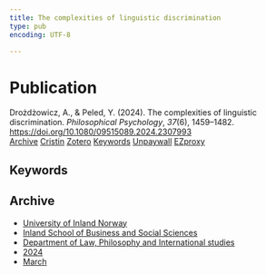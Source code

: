 ```yaml
---
title: The complexities of linguistic discrimination
type: pub
encoding: UTF-8

---
```

<h1>Publication</h1>
<article id="csl-bib-container-QY99KBPE" class="csl-bib-container">
  <div class="csl-bib-body"> <div class="csl-entry">Drożdżowicz, A., &#38; Peled, Y. (2024). The complexities of linguistic discrimination. <i>Philosophical Psychology</i>, <i>37</i>(6), 1459–1482. <a href="https://doi.org/10.1080/09515089.2024.2307993">https://doi.org/10.1080/09515089.2024.2307993</a></div> </div>
  <div class="csl-bib-buttons">
    <a href="#taxonomy-article-QY99KBPE" alt="archive" class="csl-bib-button">Archive</a>
    <a href="https://app.cristin.no/results/show.jsf?id=2253911" alt="Cristin" class="csl-bib-button">Cristin</a>
    <a href="http://zotero.org/groups/5881554/items/QY99KBPE" alt="Zotero" class="csl-bib-button">Zotero</a>
    <a href="#keywords-article-QY99KBPE" alt="keywords" class="csl-bib-button">Keywords</a>
    <a href="https://www.tandfonline.com/doi/pdf/10.1080/09515089.2024.2307993?needAccess=true" alt="Unpaywall" class="csl-bib-button">Unpaywall</a>
    <a href="https://www.tandfonline.com/doi/pdf/10.1080/09515089.2024.2307993?needAccess=true" alt="EZproxy" class="csl-bib-button">EZproxy</a>
  </div>
  <div id="csl-bib-meta-container-QY99KBPE"></div>
</article>
<div id="csl-bib-meta-QY99KBPE" class="csl-bib-meta">
  <article id="keywords-article-QY99KBPE" class="keywords-article">
    <h1>Keywords</h1>
    
  </article>
  <article id="taxonomy-article-QY99KBPE" class="taxonomy-article">
    <h1>Archive</h1>
    <ul>
      <li>
        <a href="/en/archive/?key=3DCRN523">University of Inland Norway</a>
      </li>
      <li>
        <a href="/en/archive/?key=DU8Q9LN9">Inland School of Business and Social Sciences</a>
      </li>
      <li>
        <a href="/en/archive/?key=ITYAG68H">Department of Law, Philosophy and International studies</a>
      </li>
      <li>
        <a href="/en/archive/?key=KVIAK4ZQ">2024</a>
      </li>
      <li>
        <a href="/en/archive/?key=ERNIDNF6">March</a>
      </li>
    </ul>
  </article>
</div>
